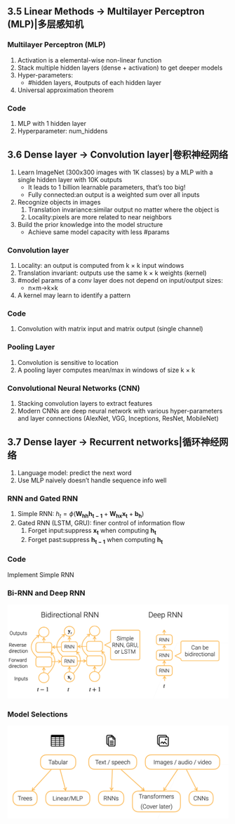 ## 3.5 Linear Methods → Multilayer Perceptron (MLP)|多层感知机
### Multilayer Perceptron (MLP)
1. Activation is a elemental-wise non-linear function
2. Stack multiple hidden layers (dense + activation) to get deeper models
3. Hyper-parameters: 
    - #hidden layers, #outputs of each hidden layer
4. Universal approximation theorem
### Code
1. MLP with 1 hidden layer
2. Hyperparameter: num_hiddens

## 3.6 Dense layer → Convolution layer|卷积神经网络
1. Learn ImageNet (300x300 images with 1K classes) by a MLP with a single hidden layer with 10K outputs
    - It leads to 1 billion learnable parameters, that’s too big!
    - Fully connected:an output is a weighted sum over all inputs
2. Recognize objects in images
   1. Translation invariance:similar output no matter where the object is
   2. Locality:pixels are more related to near neighbors
3. Build the prior knowledge into the model structure
    - Achieve same model capacity with less #params
### Convolution layer
1. Locality: an output is computed from k × k input windows
2. Translation invariant: outputs use the same k × k weights (kernel)
3. #model params of a conv layer does not depend on input/output sizes:
    - n×m→k×k
4. A kernel may learn to identify a pattern
### Code
1. Convolution with matrix input and matrix output (single channel)   
### Pooling Layer
1. Convolution is sensitive to location
2. A pooling layer computes mean/max in windows of size k × k
### Convolutional Neural Networks (CNN)
1. Stacking convolution layers to extract features
2. Modern CNNs are deep neural network with various hyper-parameters and layer connections (AlexNet, VGG, Inceptions, ResNet, MobileNet)

## 3.7 Dense layer → Recurrent networks|循环神经网络
1. Language model: predict the next word
2. Use MLP naively doesn’t handle sequence info well
### RNN and Gated RNN
1. Simple RNN: $h_t=\phi(\mathbf{W_{hh}}\mathbf{h_{t−1}}+\mathbf{W_{hx}}\mathbf{x_t}+\mathbf{b_h})$
2. Gated RNN (LSTM, GRU): finer control of information flow
   1. Forget input:suppress $\mathbf{x_t}$ when computing $\mathbf{h_t}$
   2. Forget past:suppress $\mathbf{h_{t−1}}$ when computing $\mathbf{h_t}$
### Code
Implement Simple RNN
### Bi-RNN and Deep RNN
![Bi-RNN and Deep RNN](resource/3-7-1.png)
### Model Selections
![Bi-RNN and Deep RNN](resource/3-7-2.png)













